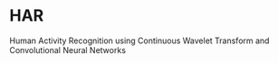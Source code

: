 # HAR
Human Activity Recognition using Continuous Wavelet Transform and Convolutional Neural Networks
